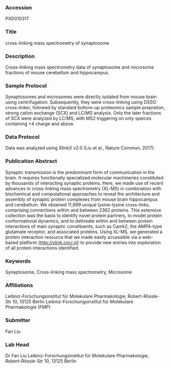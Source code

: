 ### Accession
PXD010317

### Title
cross-linking mass spectrometry of synaptosome

### Description
Cross-linking mass spectrometry data of synaptosome and microsome fractions of mouse cerebellum and hippocampus.

### Sample Protocol
Synaptosomes and microsomes were directly isolated from mouse brain using centrifugation. Subsequently, they were cross-linking using DSSO cross-linker, followed by standard bottom-up proteomics sample prepration, strong cation exchange (SCX) and LC/MS analysis. Only the later fractions of SCX were analyzed by LC/MS, with MS2 triggering on only speices containing +4 charge and above.

### Data Protocol
Data was analyzed using XlinkX v2.0 (Liu et al., Nature Commun, 2017).

### Publication Abstract
Synaptic transmission is the predominant form of communication in the brain. It requires functionally specialized molecular machineries constituted by thousands of interacting synaptic proteins. Here, we made use of recent advances in cross-linking mass spectrometry (XL-MS) in combination with biochemical and computational approaches to reveal the architecture and assembly of synaptic protein complexes from mouse brain hippocampus and cerebellum. We obtained 11,999 unique lysine-lysine cross-links, comprising connections within and between 2362 proteins. This extensive collection was the basis to identify novel protein partners, to model protein conformational dynamics, and to delineate within and between protein interactions of main synaptic constituents, such as Camk2, the AMPA-type glutamate receptor, and associated proteins. Using XL-MS, we generated a protein interaction resource that we made easily accessible via a web-based platform (http://xlink.cncr.nl) to provide new entries into exploration of all protein interactions identified.

### Keywords
Synaptosome, Cross-linking mass spectrometry, Microsome

### Affiliations
Leibniz-Forschungsinstitut für Molekulare Pharmakologie, Robert-Rössle-Str 10, 13125 Berlin
Leibniz-Forschungsinstitut für Molekulare Pharmakologie (FMP)

### Submitter
Fan Liu

### Lab Head
Dr Fan Liu
Leibniz-Forschungsinstitut für Molekulare Pharmakologie, Robert-Rössle-Str 10, 13125 Berlin


